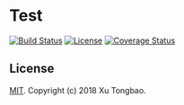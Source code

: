 Test
===========

[![Build Status](https://travis-ci.org/xutongbao/test.svg?branch=master)](https://travis-ci.org/xutongbao/test)
[![License](https://img.shields.io/badge/license-MIT-green.svg)](https://www.npmjs.com/package/toast-xu)
[![Coverage Status](https://coveralls.io/repos/github/xutongbao/test/badge.svg?branch=master)](https://coveralls.io/github/xutongbao/test?branch=master)


## License

[MIT](LICENSE). Copyright (c) 2018 Xu Tongbao.
